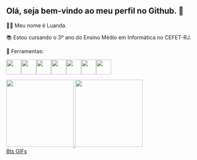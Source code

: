 ## Olá, seja bem-vindo ao meu perfil no Github. 👋
👩🏽 Meu nome é Luanda.

📚 Estou cursando o 3º ano do Ensino Médio em Informática no CEFET-RJ.

🔧 Ferramentas:

<img src="https://cdn.jsdelivr.net/gh/devicons/devicon/icons/bootstrap/bootstrap-original.svg" width="40" height="40"/><img src="https://cdn.jsdelivr.net/gh/devicons/devicon/icons/css3/css3-original.svg" width="40" height="40"/><img src="https://cdn.jsdelivr.net/gh/devicons/devicon/icons/html5/html5-original.svg" width="40" height="40"/><img src="https://cdn.jsdelivr.net/gh/devicons/devicon/icons/linux/linux-original.svg" width="40" height="40"/><img src="https://cdn.jsdelivr.net/gh/devicons/devicon/icons/php/php-original.svg" width="40" height="40"/><img src="https://cdn.jsdelivr.net/gh/devicons/devicon/icons/postgresql/postgresql-original.svg" width="40" height="40"/><img src="https://cdn.jsdelivr.net/gh/devicons/devicon/icons/python/python-original.svg" width="40" height="40"/>

<div>
<a href="https://github.com/luarodri">
<img height="180em" src="https://github-readme-stats.vercel.app/api/top-langs/?username=luarodri&layout=compact&langs_count=7&theme=tokyonight"/>
<img height="180em" src="https://github-readme-stats.vercel.app/api?username=luarodri&show_icons=true&theme=tokyonight&include_all_commits=true&count_private=true"/>
</div>

<div class="tenor-gif-embed" data-postid="14114289" data-share-method="host" data-aspect-ratio="1.77778" data-width="100%"><a href="https://tenor.com/view/bts-funny-face-bangtan-boys-bangtan-sonyeondan-army-gif-14114289"><a href="https://tenor.com/search/bts-gifs">Bts GIFs</a></div> <script type="text/javascript" async src="https://tenor.com/embed.js"></script>






          
          
          
          
          


